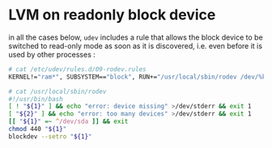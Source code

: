 # LVM on readonly block device


in all the cases below, `udev` includes a rule that allows the block device to be switched to read-only mode as soon as it is discovered, i.e. even before it is used by other processes :

```bash
# cat /etc/udev/rules.d/09-rodev.rules 
KERNEL!="ram*", SUBSYSTEM=="block", RUN+="/usr/local/sbin/rodev /dev/%k"

# cat /usr/local/sbin/rodev
#!/usr/bin/bash
[ ! "${1}" ] && echo "error: device missing" >/dev/stderr && exit 1
[ "${2}" ] && echo "error: too many devices" >/dev/stderr && exit 1
[[ "${1}" =~ ^/dev/sda ]] && exit
chmod 440 "${1}"
blockdev --setro "${1}"
```
